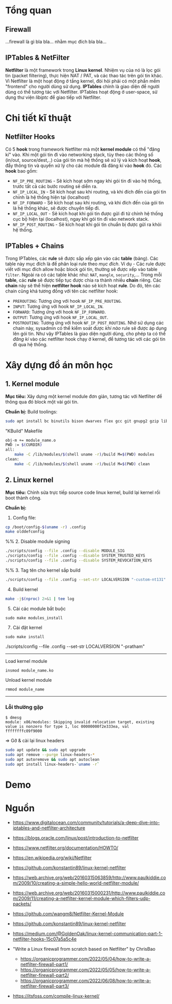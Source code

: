 # Tổng quan
## Firewall
...firewall là gì bla bla... nhằm mục đích bla bla...
## IPTables & NetFilter
**Netfilter** là một framework trong **Linux kernel**. Nhiệm vụ của nó là lọc gói tin (packet filtering), thực hiện NAT / PAT, và các thao tác trên gói tin khác.
Vì Netfilter là một hoạt động ở tầng kernel, đòi hỏi phải có một phần mềm "frontend" cho người dùng sử dụng. 
**IPTables** chính là giao diện để người dùng có thể tương tác với Netfilter. IPTables hoạt động ở user-space, sử dụng thư viện *libiptc* để giao tiếp với Netfilter.

# Chi tiết kĩ thuật
## Netfilter Hooks
Có 5 **hook** trong framework Netfilter mà một **kernel module** có thể "đăng kí" vào.
Khi một gói tin đi vào networking stack, tùy theo các thông số (in/out, source/dest,..) của gói tin mà hệ thống sẽ xử lý và kích hoạt **hook**, đẩy thông tin và quyền xử lý cho các module đã đăng kí vào **hook** đó.
Các **hook** bao gồm:
- `NF_IP_PRE_ROUTING` - Sẽ kích hoạt sớm ngay khi gói tin đi vào hệ thống, trước tất cả các bước routing sẽ diễn ra.
- `NF_IP_LOCAL_IN` - Sẽ kích hoạt sau khi routing, và khi đích đến của gói tin chính là hệ thống hiện tại (localhost)
- `NF_IP_FORWARD` - Sẽ kích hoạt sau khi routing, và khi đích đến của gói tin là hệ thống khác, sẽ được chuyển tiếp đi.
- `NF_IP_LOCAL_OUT` - Sẽ kích hoạt khi gói tin được gửi đi từ chính hệ thống cục bộ hiện tại (localhost), ngay khi gói tin đi vào network stack.
- `NF_IP_POST_ROUTING` - Sẽ kích hoạt khi gói tin chuẩn bị được gửi ra khỏi hệ thống.

## IPTables + Chains
Trong IPTables, các **rule** sẽ được sắp xếp gán vào các **table** (bảng). Các table này mục đích là để phân loại rule theo *mục đích*.
Ví dụ - Các rule được viết với mục đích allow hoặc block gói tin, thường sẽ được xếp vào table `filter`. Ngoài ra có các table khác như: `NAT`, `mangle`, `security`,...
Trong mỗi **table**, các **rule** sẽ được tiếp tục được chia ra thành nhiều **chain** riêng. Các **chain** này sẽ thể hiện **netfilter hook** nào sẽ kích hoạt **rule**. Do đó, tên các chain cũng khá tương đồng với tên các netfilter hook:
- `PREROUTING`: Tương ứng với hook `NF_IP_PRE_ROUTING`.
- `INPUT`: Tương ứng với hook `NF_IP_LOCAL_IN`.
- `FORWARD`: Tương ứng với hook `NF_IP_FORWARD`.
- `OUTPUT`: Tương ứng với hook `NF_IP_LOCAL_OUT`.
- `POSTROUTING`: Tương ứng với hook `NF_IP_POST_ROUTING`.
Nhờ sử dụng các chain này, sysadmin có thể kiểm soát được *khi nào* rule sẽ được áp dụng lên gói tin.
Như vậy IPTables là giao diện người dùng, cho phép ta có thể *đăng kí* vào các netfilter hook chạy ở kernel, để tương tác với các gói tin đi qua hệ thống.




# Xây dựng đồ án môn học
## 1. Kernel module
**Mục tiêu:** Xây dựng một kernel module đơn giản, tương tác với Netfilter để thông qua đó block một vài gói tin.

**Chuẩn bị:**
Build toolings:
```bash
sudo apt install bc binutils bison dwarves flex gcc git gnupg2 gzip libelf-dev libncurses5-dev libssl-dev make openssl pahole perl-base rsync tar xz-utils
```

"KBuild" Makefile
```sh
obj-m += module_name.o
PWD := $(CURDIR)
all:
	make -C /lib/modules/$(shell uname -r)/build M=$(PWD) modules
clean:
	make -C /lib/modules/$(shell uname -r)/build M=$(PWD) clean
```


## 2. Linux kernel
**Mục tiêu:** Chỉnh sửa trực tiếp source code linux kernel, build lại kernel rồi boot thành công.

**Chuẩn bị:**
1. Config file:
```bash
cp /boot/config-$(uname -r) .config
make olddefconfig
```
%%
2. Disable module signing
```bash
./scripts/config --file .config --disable MODULE_SIG
./scripts/config --file .config --disable SYSTEM_TRUSTED_KEYS
./scripts/config --file .config --disable SYSTEM_REVOCATION_KEYS
```
%%
3. Tag tên cho kernel sắp build
```bash
./scripts/config --file .config --set-str LOCALVERSION "-custom-nt131"
```

4. Build kernel
```bash
make -j$(nproc) 2>&1 | tee log
```

5. Cài các module bắt buộc
```
sudo make modules_install
```

7. Cài đặt kernel
```
sudo make install
```

./scripts/config --file .config --set-str LOCALVERSION "-pratham"

---
Load kernel module
```
insmod module_name.ko
```

Unload kernel module
```
rmmod module_name
```


---

### Lỗi thường gặp
```
$ dmesg
module: x86/modules: Skipping invalid relocation target, existing value is nonzero for type 1, loc 00000000f2e333ea, val ffffffffc09f9000
```
=> Gỡ & cài lại linux headers
```sh
sudo apt update && sudo apt upgrade
sudo apt remove --purge linux-headers-*
sudo apt autoremove && sudo apt autoclean
sudo apt install linux-headers-`uname -r`
```


# Demo





# Nguồn
- https://www.digitalocean.com/community/tutorials/a-deep-dive-into-iptables-and-netfilter-architecture
- https://blogs.oracle.com/linux/post/introduction-to-netfilter
- https://www.netfilter.org/documentation/HOWTO/
- https://en.wikipedia.org/wiki/Netfilter
- https://github.com/konstantin89/linux-kernel-netfilter

- https://web.archive.org/web/20160315063859/http://www.paulkiddie.com/2009/10/creating-a-simple-hello-world-netfilter-module/
- https://web.archive.org/web/20160315000231/http://www.paulkiddie.com/2009/11/creating-a-netfilter-kernel-module-which-filters-udp-packets/
- https://github.com/wangm8/Netfilter-Kernel-Module
- https://github.com/konstantin89/linux-kernel-netfilter
- https://medium.com/@GoldenOak/linux-kernel-communication-part-1-netfilter-hooks-15c07a5a5c4e
- "Write a Linux firewall from scratch based on Netfilter" by ChrisBao
	- https://organicprogrammer.com/2022/05/04/how-to-write-a-netfilter-firewall-part1/
	- https://organicprogrammer.com/2022/05/05/how-to-write-a-netfilter-firewall-part2/
	- https://organicprogrammer.com/2022/06/08/how-to-write-a-netfilter-firewall-part3/
- https://itsfoss.com/compile-linux-kernel/